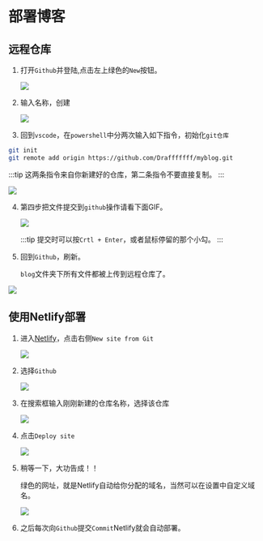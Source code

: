 # 部署博客

## 远程仓库

1. 打开`Github`并登陆,点击左上绿色的`New`按钮。

    ![](http://pic.drafff.art//drafff/20200318213934.png)

2. 输入名称，创建

    ![](http://pic.drafff.art//drafff/20200318214417.png)

3. 回到`vscode`，在`powershell`中分两次输入如下指令，初始化`git仓库`

```bash
git init
git remote add origin https://github.com/Drafffffff/myblog.git
```
:::tip
这两条指令来自你新建好的仓库，第二条指令不要直接复制。
:::

![](http://pic.drafff.art//drafff/20200318214922.png)



4. 第四步把文件提交到`github`操作请看下面GIF。

    ![](http://pic.drafff.art//drafff/20200318215535.gif)

    :::tip
    提交时可以按`Crtl + Enter`，或者鼠标停留的那个小勾。
    :::

5. 回到`Github`，刷新。

    `blog`文件夹下所有文件都被上传到远程仓库了。

![](http://pic.drafff.art//drafff/20200318220046.png)


## 使用Netlify部署

1. 进入[Netlify](https://app.netlify.com/)，点击右侧`New site from Git`

    ![](http://pic.drafff.art//drafff/20200318220244.png)

2. 选择`Github`

    ![](http://pic.drafff.art//drafff/20200318220419.png)

3. 在搜索框输入刚刚新建的仓库名称，选择该仓库

    ![](http://pic.drafff.art//drafff/20200318220610.png)

4. 点击`Deploy site`

    ![](http://pic.drafff.art//drafff/20200318220656.png)

5. 稍等一下，大功告成！！

    绿色的网址，就是Netlify自动给你分配的域名，当然可以在设置中自定义域名。

    ![](http://pic.drafff.art//drafff/20200318220837.png)

6. 之后每次向`Github`提交`Commit`Netlify就会自动部署。